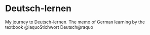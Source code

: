 # Deutsch-lernen
My journey to Deutsch-lernen. The memo of German learning by the textbook @laquoStichwort Deutsch@raquo

